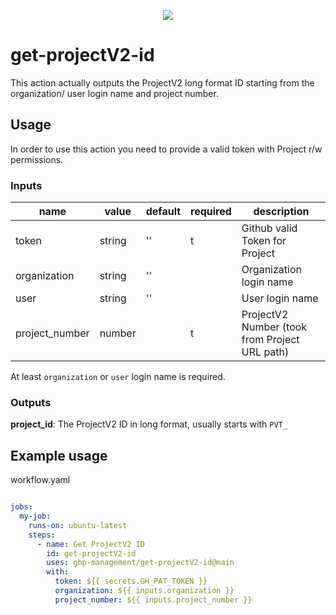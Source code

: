 <p align="center">
    <img src="https://avatars.githubusercontent.com/u/212018926?s=200&v=4">
</p>

# get-projectV2-id

This action actually outputs the ProjectV2 long format ID starting from the organization/ user login name and project number.

## Usage

In order to use this action you need to provide a valid token with Project r/w permissions.

### Inputs

| name           | value  | default | required | description                                   |
|----------------|--------|---------|----------|-----------------------------------------------|
| token          | string | ''      | t        | Github valid Token for Project                |
| organization   | string | ''      |          | Organization login name                       |
| user           | string | ''      |          | User login name                               |
| project_number | number |         | t        | ProjectV2 Number (took from Project URL path) |

At least `organization` or `user` login name is required.

### Outputs

**project_id**: The ProjectV2 ID in long format, usually starts with `PVT_`

## Example usage

workflow.yaml
``` yaml

jobs:
  my-job:
    runs-on: ubuntu-latest
    steps:
      - name: Get ProjectV2 ID
        id: get-projectV2-id
        uses: ghp-management/get-projectV2-id@main
        with:
          token: ${{ secrets.GH_PAT_TOKEN }}
          organization: ${{ inputs.organization }}
          project_number: ${{ inputs.project_number }}

```
